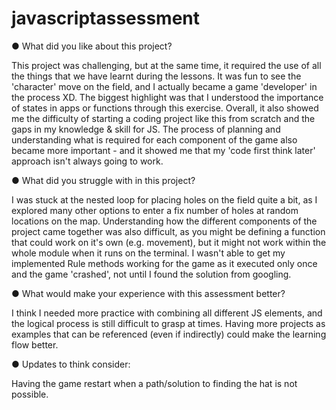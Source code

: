 # javascriptassessment

●	What did you like about this project?

This project was challenging, but at the same time, it required the use of all the things that we have learnt during the lessons. It was fun to see the 'character' move on the field, and I actually became a game 'developer' in the process XD. The biggest highlight was that I understood the importance of states in apps or functions through this exercise. Overall, it also showed me the difficulty of starting a coding project like this from scratch and the gaps in my knowledge & skill for JS. The process of planning and understanding what is required for each component of the game also became more important - and it showed me that my 'code first think later' approach isn't always going to work.

●	What did you struggle with in this project?

I was stuck at the nested loop for placing holes on the field quite a bit, as I explored many other options to enter a fix number of holes at random locations on the map. Understanding how the different components of the project came together was also difficult, as you might be defining a function that could work on it's own (e.g. movement), but it might not work within the whole module when it runs on the terminal. I wasn't able to get my implemented Rule methods working for the game as it executed only once and the game 'crashed', not until I found the solution from googling.

●	What would make your experience with this assessment better?

I think I needed more practice with combining all different JS elements, and the logical process is still difficult to grasp at times. Having more projects as examples that can be referenced (even if indirectly) could make the learning flow better.

●	Updates to think consider:

Having the game restart when a path/solution to finding the hat is not possible.
